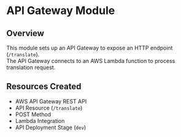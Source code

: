 # API Gateway Module

## Overview
This module sets up an API Gateway to expose an HTTP endpoint (`/translate`).  
The API Gateway connects to an AWS Lambda function to process translation request.

## Resources Created
- AWS API Gateway REST API
- API Resource (`/translate`)
- POST Method
- Lambda Integration
- API Deployment Stage (`dev`)



